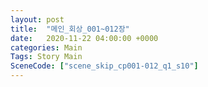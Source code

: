 ```yaml
---
layout: post
title:  "메인_회상_001~012장"
date:   2020-11-22 04:00:00 +0000
categories: Main
Tags: Story Main
SceneCode: ["scene_skip_cp001-012_q1_s10"]
---
```

